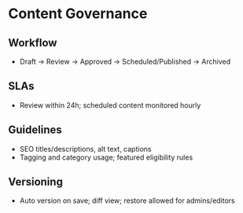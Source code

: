 # Content Governance

## Workflow
- Draft → Review → Approved → Scheduled/Published → Archived

## SLAs
- Review within 24h; scheduled content monitored hourly

## Guidelines
- SEO titles/descriptions, alt text, captions
- Tagging and category usage; featured eligibility rules

## Versioning
- Auto version on save; diff view; restore allowed for admins/editors
